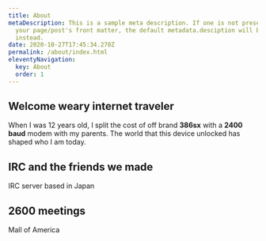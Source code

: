 ```yaml
---
title: About
metaDescription: This is a sample meta description. If one is not present in
  your page/post's front matter, the default metadata.desciption will be used
  instead.
date: 2020-10-27T17:45:34.270Z
permalink: /about/index.html
eleventyNavigation:
  key: About
  order: 1
---
```

## Welcome weary internet traveler

When I was 12 years old, I split the cost of off brand **386sx** with a **2400 baud** modem with my parents. The world that this device unlocked has shaped who I am today.

## IRC and the friends we made

IRC server based in Japan

## 2600 meetings
Mall of America